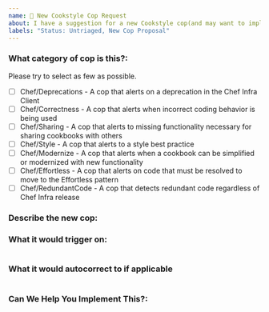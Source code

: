 ```yaml
---
name: 🚀 New Cookstyle Cop Request
about: I have a suggestion for a new Cookstyle cop(and may want to implement it 🙂)!
labels: "Status: Untriaged, New Cop Proposal"
---
```


### What category of cop is this?:

Please try to select as few as possible.

- [ ] Chef/Deprecations - A cop that alerts on a deprecation in the Chef Infra Client
- [ ] Chef/Correctness - A cop that alerts when incorrect coding behavior is being used
- [ ] Chef/Sharing - A cop that alerts to missing functionality necessary for sharing cookbooks with others
- [ ] Chef/Style - A cop that alerts to a style best practice
- [ ] Chef/Modernize - A cop that alerts when a cookbook can be simplified or modernized with new functionality
- [ ] Chef/Effortless - A cop that alerts on code that must be resolved to move to the Effortless pattern
- [ ] Chef/RedundantCode - A cop that detects redundant code regardless of Chef Infra release

### Describe the new cop:
<!---  Why is a new Cookstyle Cop necessary? -->

### What it would trigger on:
<!---  Give examples of the cookbook code that you're trying to trigger on -->
```ruby

```

### What it would autocorrect to if applicable
<!--- If autocorrecting is possible what would you correct to? -->
```ruby

```

### Can We Help You Implement This?:
<!---  The best way to ensure your enhancement is built is to help implement the enhancement yourself. If you're interested in helping out we'd love to give you a hand to make this possible. Let us know if there's something you need. -->

